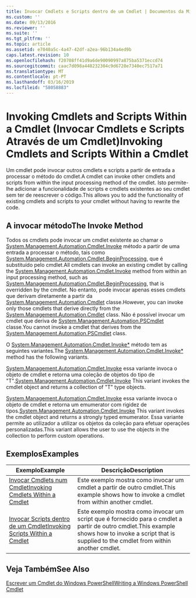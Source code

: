 ```yaml
---
title: Invocar Cmdlets e Scripts dentro de um Cmdlet | Documentos da Microsoft
ms.custom: ''
ms.date: 09/13/2016
ms.reviewer: ''
ms.suite: ''
ms.tgt_pltfrm: ''
ms.topic: article
ms.assetid: e7040a5c-4a47-42df-a2ea-96b134a4ed9b
caps.latest.revision: 10
ms.openlocfilehash: f20708ff41d9a6de90090997a875ba5371eccd74
ms.sourcegitcommit: caac7d098a448232304c9d6728e7340ec7517a71
ms.translationtype: MT
ms.contentlocale: pt-PT
ms.lasthandoff: 03/16/2019
ms.locfileid: "58058883"
---
```

# <a name="invoking-cmdlets-and-scripts-within-a-cmdlet"></a><span data-ttu-id="3447e-102">Invoking Cmdlets and Scripts Within a Cmdlet (Invocar Cmdlets e Scripts Através de um Cmdlet)</span><span class="sxs-lookup"><span data-stu-id="3447e-102">Invoking Cmdlets and Scripts Within a Cmdlet</span></span>

<span data-ttu-id="3447e-103">Um cmdlet pode invocar outros cmdlets e scripts a partir de entrada a processar o método do cmdlet.</span><span class="sxs-lookup"><span data-stu-id="3447e-103">A cmdlet can invoke other cmdlets and scripts from within the input processing method of the cmdlet.</span></span> <span data-ttu-id="3447e-104">Isto permite-lhe adicionar a funcionalidade de scripts e cmdlets existentes ao seu cmdlet sem ter de reescrever o código.</span><span class="sxs-lookup"><span data-stu-id="3447e-104">This allows you to add the functionality of existing cmdlets and scripts to your cmdlet without having to rewrite the code.</span></span>

## <a name="the-invoke-method"></a><span data-ttu-id="3447e-105">A invocar método</span><span class="sxs-lookup"><span data-stu-id="3447e-105">The Invoke Method</span></span>

<span data-ttu-id="3447e-106">Todos os cmdlets pode invocar um cmdlet existente ao chamar o [System.Management.Automation.Cmdlet.Invoke](/dotnet/api/System.Management.Automation.Cmdlet.Invoke) método a partir de uma entrada a processar o método, tais como [ System.Management.Automation.Cmdlet.BeginProcessing](/dotnet/api/System.Management.Automation.Cmdlet.BeginProcessing), que é substituído pelo cmdlet.</span><span class="sxs-lookup"><span data-stu-id="3447e-106">All cmdlets can invoke an existing cmdlet by calling the [System.Management.Automation.Cmdlet.Invoke](/dotnet/api/System.Management.Automation.Cmdlet.Invoke) method from within an input processing method, such as [System.Management.Automation.Cmdlet.BeginProcessing](/dotnet/api/System.Management.Automation.Cmdlet.BeginProcessing), that is overridden by the cmdlet.</span></span> <span data-ttu-id="3447e-107">No entanto, pode invocar apenas esses cmdlets que derivam diretamente a partir da [System.Management.Automation.Cmdlet](/dotnet/api/System.Management.Automation.Cmdlet) classe.</span><span class="sxs-lookup"><span data-stu-id="3447e-107">However, you can invoke only those cmdlets that derive directly from the [System.Management.Automation.Cmdlet](/dotnet/api/System.Management.Automation.Cmdlet) class.</span></span> <span data-ttu-id="3447e-108">Não é possível invocar um cmdlet que deriva de [System.Management.Automation.PSCmdlet](/dotnet/api/System.Management.Automation.PSCmdlet) classe.</span><span class="sxs-lookup"><span data-stu-id="3447e-108">You cannot invoke a cmdlet that derives from the [System.Management.Automation.PSCmdlet](/dotnet/api/System.Management.Automation.PSCmdlet) class.</span></span>

<span data-ttu-id="3447e-109">O [System.Management.Automation.Cmdlet.Invoke\*](/dotnet/api/System.Management.Automation.Cmdlet.Invoke) método tem as seguintes variantes.</span><span class="sxs-lookup"><span data-stu-id="3447e-109">The [System.Management.Automation.Cmdlet.Invoke\*](/dotnet/api/System.Management.Automation.Cmdlet.Invoke) method has the following variants.</span></span>

<span data-ttu-id="3447e-110">[System.Management.Automation.Cmdlet.Invoke](/dotnet/api/System.Management.Automation.Cmdlet.Invoke) essa variante invoca o objeto de cmdlet e retorna uma coleção de objetos do tipo de "T".</span><span class="sxs-lookup"><span data-stu-id="3447e-110">[System.Management.Automation.Cmdlet.Invoke](/dotnet/api/System.Management.Automation.Cmdlet.Invoke) This variant invokes the cmdlet object and returns a collection of "T" type objects.</span></span>

<span data-ttu-id="3447e-111">[System.Management.Automation.Cmdlet.Invoke](/dotnet/api/System.Management.Automation.Cmdlet.Invoke) essa variante invoca o objeto de cmdlet e retorna um emumerator com rigidez de tipos.</span><span class="sxs-lookup"><span data-stu-id="3447e-111">[System.Management.Automation.Cmdlet.Invoke](/dotnet/api/System.Management.Automation.Cmdlet.Invoke) This variant invokes the cmdlet object and returns a strongly typed emumerator.</span></span> <span data-ttu-id="3447e-112">Essa variante permite ao utilizador a utilizar os objetos da coleção para efetuar operações personalizadas.</span><span class="sxs-lookup"><span data-stu-id="3447e-112">This variant allows the user to use the objects in the collection to perform custom operations.</span></span>

## <a name="examples"></a><span data-ttu-id="3447e-113">Exemplos</span><span class="sxs-lookup"><span data-stu-id="3447e-113">Examples</span></span>

|<span data-ttu-id="3447e-114">Exemplo</span><span class="sxs-lookup"><span data-stu-id="3447e-114">Example</span></span>|<span data-ttu-id="3447e-115">Descrição</span><span class="sxs-lookup"><span data-stu-id="3447e-115">Description</span></span>|
|-------------|-----------------|
|[<span data-ttu-id="3447e-116">Invocar Cmdlets num Cmdlet</span><span class="sxs-lookup"><span data-stu-id="3447e-116">Invoking Cmdlets Within a Cmdlet</span></span>](./how-to-invoke-a-cmdlet-from-within-a-cmdlet.md)|<span data-ttu-id="3447e-117">Este exemplo mostra como invocar um cmdlet a partir de outro cmdlet.</span><span class="sxs-lookup"><span data-stu-id="3447e-117">This example shows how to invoke a cmdlet from within another cmdlet.</span></span>|
|[<span data-ttu-id="3447e-118">Invocar Scripts dentro de um Cmdlet</span><span class="sxs-lookup"><span data-stu-id="3447e-118">Invoking Scripts Within a Cmdlet</span></span>](./how-to-invoke-scripts-within-a-cmdlet.md)|<span data-ttu-id="3447e-119">Este exemplo mostra como invocar um script que é fornecido para o cmdlet a partir de outro cmdlet.</span><span class="sxs-lookup"><span data-stu-id="3447e-119">This example shows how to invoke a script that is supplied to the cmdlet from within another cmdlet.</span></span>|

## <a name="see-also"></a><span data-ttu-id="3447e-120">Veja Também</span><span class="sxs-lookup"><span data-stu-id="3447e-120">See Also</span></span>

[<span data-ttu-id="3447e-121">Escrever um Cmdlet do Windows PowerShell</span><span class="sxs-lookup"><span data-stu-id="3447e-121">Writing a Windows PowerShell Cmdlet</span></span>](./writing-a-windows-powershell-cmdlet.md)
